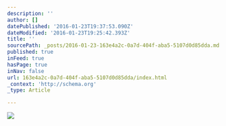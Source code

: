 ```yaml
---
description: ''
author: []
datePublished: '2016-01-23T19:37:53.090Z'
dateModified: '2016-01-23T19:25:42.393Z'
title: ''
sourcePath: _posts/2016-01-23-163e4a2c-0a7d-404f-aba5-5107d0d85dda.md
published: true
inFeed: true
hasPage: true
inNav: false
url: 163e4a2c-0a7d-404f-aba5-5107d0d85dda/index.html
_context: 'http://schema.org'
_type: Article

---
```

![](https://the-grid-user-content.s3-us-west-2.amazonaws.com/51c66d1b-f2c9-4640-8484-64bd3b08e43b.png)
